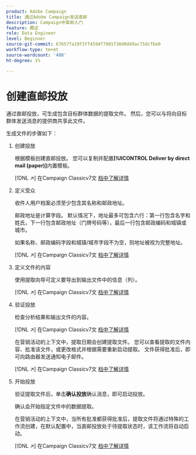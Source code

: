 ```yaml
---
product: Adobe Campaign
title: 通过Adobe Campaign发送直邮
description: Campaign中直邮入门
feature: 概述
role: Data Engineer
level: Beginner
source-git-commit: 67657fa19f3ff4594f7901f30d0d49ac75dcfbe0
workflow-type: tm+mt
source-wordcount: '408'
ht-degree: 1%

---
```


# 创建直邮投放

通过直邮投放，可生成包含目标群体数据的提取文件。 然后，您可以与将向目标群体发送消息的提供商共享此文件。

生成文件的步骤如下：

1. 创建投放

   根据模板创建直邮投放。 您可以复制并配置&#x200B;**[!UICONTROL Deliver by direct mail (paper)]**&#x200B;内置模板。

   [!DNL :arrow_upper_right:] 在Campaign Classicv7文 [档中了解详情](https://experienceleague.adobe.com/docs/campaign-classic/using/sending-messages/sending-direct-mail/creating-a-direct-mail-delivery.html)

1. 定义受众

   收件人用户档案必须至少包含其名称和邮政地址。

   邮政地址是计算字段。 默认情况下，地址最多可包含六行：第一行包含名字和姓氏，下一行包含邮政地址（门牌号码等），最后一行包含邮政编码和城镇或城市。

   如果名称、邮政编码字段和城镇/城市字段不为空，则地址被视为完整地址。

   [!DNL :arrow_upper_right:] 在Campaign Classicv7文 [档中了解详情](https://experienceleague.adobe.com/docs/campaign-classic/using/sending-messages/key-steps-when-creating-a-delivery/steps-defining-the-target-population.html)

1. 定义文件的内容

   使用提取向导可定义要导出到输出文件中的信息（列）。

   [!DNL :arrow_upper_right:] 在Campaign Classicv7文 [档中了解详情](https://experienceleague.adobe.com/docs/campaign-classic/using/sending-messages/sending-direct-mail/defining-the-direct-mail-content.html)

1. 验证投放

   检查分析结果和输出文件的内容。

   [!DNL :arrow_upper_right:] 在Campaign Classicv7文 [档中了解详情](https://experienceleague.adobe.com/docs/campaign-classic/using/sending-messages/sending-direct-mail/validating.html)

   在营销活动的上下文中，提取日期会创建提取文件。 您可以查看提取的文件内容、批准该文件，或更改格式并根据需要重新启动提取。 文件获得批准后，即可向路由器发送通知电子邮件。

   [!DNL :arrow_upper_right:] 在Campaign Classicv7文 [档中了解详情](https://experienceleague.adobe.com/docs/campaign-classic/using/orchestrating-campaigns/orchestrate-campaigns/marketing-campaign-approval.html#approving-an-extraction-file)

1. 开始投放

   验证提取文件后，单击&#x200B;**确认投放**&#x200B;确认消息，即可启动投放。

   确认会开始指定文件中的数据提取。

   在营销活动的上下文中，当所有批准都获得批准后，提取文件将通过特殊的工作流创建，在默认配置中，当直邮投放处于待提取状态时，该工作流将自动启动。

   [!DNL :arrow_upper_right:] 在Campaign Classicv7文 [档中了解详情](https://experienceleague.adobe.com/docs/campaign-classic/using/orchestrating-campaigns/orchestrate-campaigns/marketing-campaign-deliveries.html#starting-an-offline-delivery)